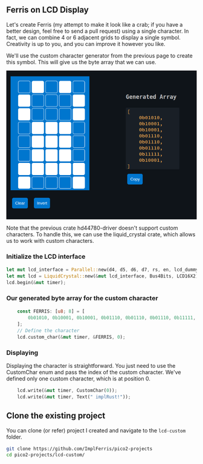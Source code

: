 ## Ferris on LCD Display

Let's create Ferris (my attempt to make it look like a crab; if you have a better design, feel free to send a pull request) using a single character. In fact, we can combine 4 or 6 adjacent grids to display a single symbol. Creativity is up to you, and you can improve it however you like.

We'll use the custom character generator from the previous page to create this symbol. This will give us the byte array that we can use.

<img style="display: block; margin: auto;" alt="lcd1602" src="./images/custom-character-ferris.png"/>

Note that the previous crate hd44780-driver doesn't support custom characters. To handle this, we can use the liquid_crystal crate, which allows us to work with custom characters.

### Initialize the LCD interface
```rust
let mut lcd_interface = Parallel::new(d4, d5, d6, d7, rs, en, lcd_dummy);
let mut lcd = LiquidCrystal::new(&mut lcd_interface, Bus4Bits, LCD16X2);
lcd.begin(&mut timer);
```

### Our generated byte array for the custom character
```rust
    const FERRIS: [u8; 8] = [
        0b01010, 0b10001, 0b10001, 0b01110, 0b01110, 0b01110, 0b11111, 0b10001,
    ];
    // Define the character
    lcd.custom_char(&mut timer, &FERRIS, 0);
```

### Displaying
Displaying the character is straightforward. You just need to use the CustomChar enum and pass the index of the custom character. We've defined only one custom character, which is at position 0.

```rust
    lcd.write(&mut timer, CustomChar(0));
    lcd.write(&mut timer, Text(" implRust!"));
```


## Clone the existing project
You can clone (or refer) project I created and navigate to the `lcd-custom` folder.

```sh
git clone https://github.com/ImplFerris/pico2-projects
cd pico2-projects/lcd-custom/
```

